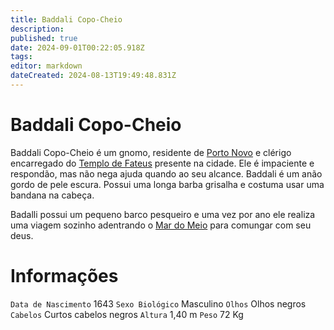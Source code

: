 ```yaml
---
title: Baddali Copo-Cheio
description: 
published: true
date: 2024-09-01T00:22:05.918Z
tags: 
editor: markdown
dateCreated: 2024-08-13T19:49:48.831Z
---
```


<!-- SUBTITLE: Visão geral sobre Baddali Copo-Cheio -->

# Baddali Copo-Cheio
Baddali Copo-Cheio é um gnomo, residente de [Porto Novo](/lugares/plano-material/drafeon/sudeste-de-drafeon/porto-novo#porto-novo) e clérigo encarregado do [Templo de Fateus](/lugares/plano-material/drafeon/sudeste-de-drafeon/porto-novo/templo-de-fateus#templo-de-fateus) presente na cidade. Ele é impaciente e respondão, mas não nega ajuda quando ao seu alcance. Baddali é um anão gordo de pele escura. Possui uma longa barba grisalha e costuma usar uma bandana na cabeça.

Badalli possui um pequeno barco pesqueiro e uma vez por ano ele realiza uma viagem sozinho adentrando o [Mar do Meio](/lugares/plano-material/drafeon/mar-do-meio#mar-do-meio) para comungar com seu deus.

# Informações
`Data de Nascimento` 1643
`Sexo Biológico` Masculino
`Olhos` Olhos negros
`Cabelos` Curtos cabelos negros
`Altura` 1,40 m
`Peso` 72  Kg
